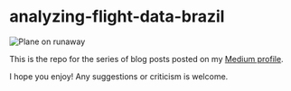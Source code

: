# analyzing-flight-data-brazil

![Plane on runaway](https://cdn-images-1.medium.com/max/800/1*2mlEZ68nMR6J_i3Q_QDn9A.jpeg)

This is the repo for the series of blog posts posted on my [Medium profile](https://medium.com/@hipstering).

I hope you enjoy! Any suggestions or criticism is welcome.

